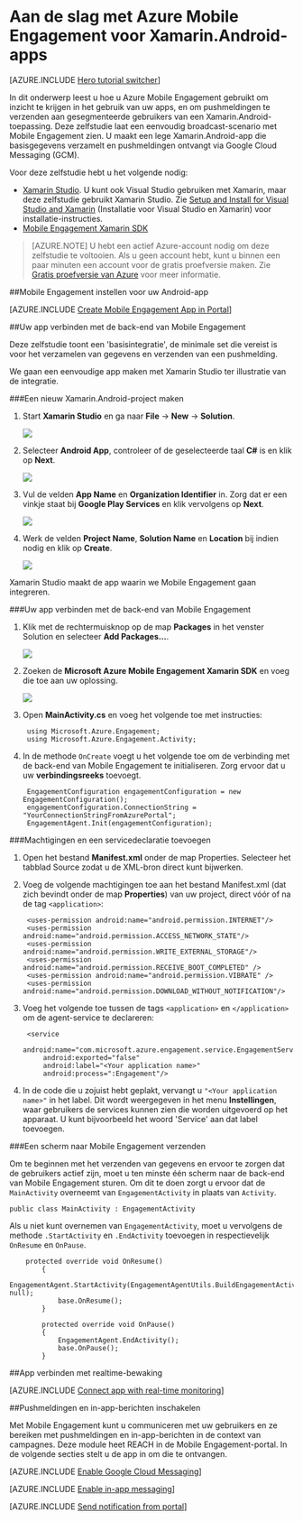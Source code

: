 <properties
    pageTitle="Aan de slag met Azure Mobile Engagement voor Xamarin.Android"
    description="Informatie over het gebruik van Azure Mobile Engagement met analyses en pushmeldingen voor Xamarin.Android-apps."
    services="mobile-engagement"
    documentationCenter="xamarin"
    authors="piyushjo"
    manager=""
    editor="" />

<tags
    ms.service="mobile-engagement"
    ms.workload="mobile"
    ms.tgt_pltfrm="mobile-xamarin-android"
    ms.devlang="dotnet"
    ms.topic="hero-article"
    ms.date="06/16/2016"
    ms.author="piyushjo" />

# Aan de slag met Azure Mobile Engagement voor Xamarin.Android-apps

[AZURE.INCLUDE [Hero tutorial switcher](../../includes/mobile-engagement-hero-tutorial-switcher.md)]

In dit onderwerp leest u hoe u Azure Mobile Engagement gebruikt om inzicht te krijgen in het gebruik van uw apps, en om pushmeldingen te verzenden aan gesegmenteerde gebruikers van een Xamarin.Android-toepassing.
Deze zelfstudie laat een eenvoudig broadcast-scenario met Mobile Engagement zien. U maakt een lege Xamarin.Android-app die basisgegevens verzamelt en pushmeldingen ontvangt via Google Cloud Messaging (GCM).

Voor deze zelfstudie hebt u het volgende nodig:

+ [Xamarin Studio](http://xamarin.com/studio). U kunt ook Visual Studio gebruiken met Xamarin, maar deze zelfstudie gebruikt Xamarin Studio. Zie [Setup and Install for Visual Studio and Xamarin](https://msdn.microsoft.com/library/mt613162.aspx) (Installatie voor Visual Studio en Xamarin) voor installatie-instructies.
+ [Mobile Engagement Xamarin SDK](https://www.nuget.org/packages/Microsoft.Azure.Engagement.Xamarin/)

> [AZURE.NOTE] U hebt een actief Azure-account nodig om deze zelfstudie te voltooien. Als u geen account hebt, kunt u binnen een paar minuten een account voor de gratis proefversie maken. Zie [Gratis proefversie van Azure](https://azure.microsoft.com/pricing/free-trial/?WT.mc_id=A0E0E5C02&amp;returnurl=http%3A%2F%2Fazure.microsoft.com%2Fen-us%2Fdocumentation%2Farticles%2Fmobile-engagement-xamarin-android-get-started) voor meer informatie.

##<a id="setup-azme"></a>Mobile Engagement instellen voor uw Android-app

[AZURE.INCLUDE [Create Mobile Engagement App in Portal](../../includes/mobile-engagement-create-app-in-portal.md)]

##<a id="connecting-app"></a>Uw app verbinden met de back-end van Mobile Engagement

Deze zelfstudie toont een 'basisintegratie', de minimale set die vereist is voor het verzamelen van gegevens en verzenden van een pushmelding. 

We gaan een eenvoudige app maken met Xamarin Studio ter illustratie van de integratie.

###Een nieuw Xamarin.Android-project maken

1. Start **Xamarin Studio** en ga naar **File** -> **New** -> **Solution**. 

    ![][1]

2. Selecteer **Android App**, controleer of de geselecteerde taal **C#** is en klik op **Next**.

    ![][2]

3. Vul de velden **App Name** en **Organization Identifier** in. Zorg dat er een vinkje staat bij **Google Play Services** en klik vervolgens op **Next**. 

    ![][3]
    
4. Werk de velden **Project Name**, **Solution Name** en **Location** bij indien nodig en klik op **Create**.

    ![][4]
 
Xamarin Studio maakt de app waarin we Mobile Engagement gaan integreren. 

###Uw app verbinden met de back-end van Mobile Engagement

1. Klik met de rechtermuisknop op de map **Packages** in het venster Solution en selecteer **Add Packages…**.

    ![][5]

2. Zoeken de **Microsoft Azure Mobile Engagement Xamarin SDK** en voeg die toe aan uw oplossing.  

    ![][6]
   
3. Open **MainActivity.cs** en voeg het volgende toe met instructies:

        using Microsoft.Azure.Engagement;
        using Microsoft.Azure.Engagement.Activity;

4. In de methode `OnCreate` voegt u het volgende toe om de verbinding met de back-end van Mobile Engagement te initialiseren. Zorg ervoor dat u uw **verbindingsreeks** toevoegt. 

        EngagementConfiguration engagementConfiguration = new EngagementConfiguration();
        engagementConfiguration.ConnectionString = "YourConnectionStringFromAzurePortal";
        EngagementAgent.Init(engagementConfiguration);

###Machtigingen en een servicedeclaratie toevoegen

1. Open het bestand **Manifest.xml** onder de map Properties. Selecteer het tabblad Source zodat u de XML-bron direct kunt bijwerken.
 
2. Voeg de volgende machtigingen toe aan het bestand Manifest.xml (dat zich bevindt onder de map **Properties**) van uw project, direct vóór of na de tag `<application>`:

        <uses-permission android:name="android.permission.INTERNET"/>
        <uses-permission android:name="android.permission.ACCESS_NETWORK_STATE"/>
        <uses-permission android:name="android.permission.WRITE_EXTERNAL_STORAGE"/>
        <uses-permission android:name="android.permission.RECEIVE_BOOT_COMPLETED" />
        <uses-permission android:name="android.permission.VIBRATE" />
        <uses-permission android:name="android.permission.DOWNLOAD_WITHOUT_NOTIFICATION"/>

3. Voeg het volgende toe tussen de tags `<application>` en `</application>` om de agent-service te declareren:

        <service
            android:name="com.microsoft.azure.engagement.service.EngagementService"
            android:exported="false"
            android:label="<Your application name>"
            android:process=":Engagement"/>

4. In de code die u zojuist hebt geplakt, vervangt u `"<Your application name>"` in het label. Dit wordt weergegeven in het menu **Instellingen**, waar gebruikers de services kunnen zien die worden uitgevoerd op het apparaat. U kunt bijvoorbeeld het woord 'Service' aan dat label toevoegen.

###Een scherm naar Mobile Engagement verzenden

Om te beginnen met het verzenden van gegevens en ervoor te zorgen dat de gebruikers actief zijn, moet u ten minste één scherm naar de back-end van Mobile Engagement sturen. Om dit te doen zorgt u ervoor dat de `MainActivity` overneemt van `EngagementActivity` in plaats van `Activity`.

    public class MainActivity : EngagementActivity
    
Als u niet kunt overnemen van `EngagementActivity`, moet u vervolgens de methode `.StartActivity` en `.EndActivity` toevoegen in respectievelijk `OnResume` en `OnPause`.  

        protected override void OnResume()
            {
                EngagementAgent.StartActivity(EngagementAgentUtils.BuildEngagementActivityName(Java.Lang.Class.FromType(this.GetType())), null);
                base.OnResume();             
            }
    
            protected override void OnPause()
            {
                EngagementAgent.EndActivity();
                base.OnPause();            
            }

##<a id="monitor"></a>App verbinden met realtime-bewaking

[AZURE.INCLUDE [Connect app with real-time monitoring](../../includes/mobile-engagement-connect-app-with-monitor.md)]

##<a id="integrate-push"></a>Pushmeldingen en in-app-berichten inschakelen

Met Mobile Engagement kunt u communiceren met uw gebruikers en ze bereiken met pushmeldingen en in-app-berichten in de context van campagnes. Deze module heet REACH in de Mobile Engagement-portal.
In de volgende secties stelt u de app in om die te ontvangen.

[AZURE.INCLUDE [Enable Google Cloud Messaging](../../includes/mobile-engagement-enable-google-cloud-messaging.md)]

[AZURE.INCLUDE [Enable in-app messaging](../../includes/mobile-engagement-android-send-push.md)]

[AZURE.INCLUDE [Send notification from portal](../../includes/mobile-engagement-android-send-push-from-portal.md)]

<!-- Images -->
[1]: ./media/mobile-engagement-xamarin-android-get-started/1.png
[2]: ./media/mobile-engagement-xamarin-android-get-started/2.png
[3]: ./media/mobile-engagement-xamarin-android-get-started/3.png
[4]: ./media/mobile-engagement-xamarin-android-get-started/4.png
[5]: ./media/mobile-engagement-xamarin-android-get-started/5.png
[6]: ./media/mobile-engagement-xamarin-android-get-started/6.png



<!--HONumber=ago16_HO4-->


